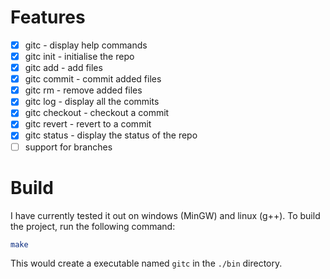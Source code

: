 # Features
- [x] gitc - display help commands
- [x] gitc init - initialise the repo
- [x] gitc add - add files
- [x] gitc commit - commit added files
- [x] gitc rm - remove added files
- [x] gitc log - display all the commits
- [x] gitc checkout - checkout a commit
- [x] gitc revert - revert to a commit
- [x] gitc status - display the status of the repo
- [ ] support for branches

# Build
I have currently tested it out on windows (MinGW) and linux (g++).
To build the project, run the following command:
```bash
make
```
This would create a executable named `gitc` in the `./bin` directory.
